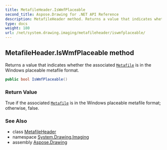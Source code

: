 ```yaml
---
title: MetafileHeader.IsWmfPlaceable
second_title: Aspose.Drawing for .NET API Reference
description: MetafileHeader method. Returns a value that indicates whether the associated Metafile is in the Windows placeable metafile format
type: docs
weight: 180
url: /net/system.drawing.imaging/metafileheader/iswmfplaceable/
---
```

## MetafileHeader.IsWmfPlaceable method

Returns a value that indicates whether the associated [`Metafile`](../../metafile/) is in the Windows placeable metafile format.

```csharp
public bool IsWmfPlaceable()
```

### Return Value

True if the associated [`Metafile`](../../metafile/) is in the Windows placeable metafile format; otherwise, false.

### See Also

* class [MetafileHeader](../)
* namespace [System.Drawing.Imaging](../../metafileheader/)
* assembly [Aspose.Drawing](../../../)


